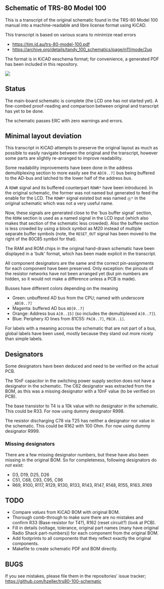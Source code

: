 Schematic of TRS-80 Model 100
-----------------------------

This is a transcript of the original schematic found in the TRS-80 Model 100
manual into a machine-readable and libre license format using KiCAD.

This transcript is based on various scans to minimize read errors

  * https://tim.id.au/trs-80-model-100.pdf
  * https://archive.org/details/tandy_100_schematics/page/n11/mode/2up

The format is in KiCAD eeschema format; for convenience, a generated PDF
has been included in this repository.

<a href="https://github.com/hzeller/trs80-100-schematic/raw/main/trs80-100.pdf">
<img src="https://github.com/hzeller/trs80-100-schematic/raw/main/img/thumbnail.png">
</a>

## Status
The main-board schematic is complete (the LCD one has not started yet).
A fine-combed proof-reading and comparison between original and transcript has
yet to be done.

The schematic passes ERC with zero warnings and errors.

## Minimal layout deviation
This transcript in KiCAD attempts to preserve the original layout as much
as possible to easily navigate between the original and the transcript, however
some parts are slightly re-arranged to improve readability.

Some readability improvements have been done in the address demultiplexing
section to more easily see the `AD[0..7]` bus being buffered to the AD-bus and
latched to the lower half of the address bus.

A `RDWR` signal and its buffered counterpart `RDWR*` have been introduced.
In the original schematic, the former was not named but generated to feed
the enable for the LCD. The `RDWR*` signal existed but was named `Ⓐ*` in
the original schematic which was not a very useful name.

Now, these signals are generated close to the 'bus buffer signal' section, the
`RDRW` section is used as a named signal in the LCD input (which also makes
that section of the schematic less crowded). Also the buffere section is
less crowded by using a block symbol as M20 instead of multiple separate
buffer symbols (note, the `RESET_OUT` signal has been moved to the right of
the 80C85 symbol for that).

The RAM and ROM chips in the original hand-drawn schematic have been displayed
in a 'bulk' format, which has been made explicit in the transcript.

All component designators are the same and the correct pin-assignments for
each component have been preserved.
Only exception: the pinouts of the resistor networks have not been arranged
yet (but pin numbers are hidden, so it would not make a difference unless a PCB
is made).

Busses have different colors depending on the meaning

  * Green: unbuffered AD bus from the CPU; named with underscore `_AD[0..7]`
  * Magenta: buffered AD bus `AD[0..7]`
  * Orange: Address bus `A[0..15]` (so includes the demultiplexed `A[0..7]`).
  * Blue: Periphery IO lines from 81C55: `PA[0..7]`, `PB[0..1]`.

For labels with a meaning accross the schematic that are not part of
a bus, global labels have been used, mostly because they stand out
more nicely than simple labels.

## Designators

Some designators have been deduced and need to be verified on the actual
PCB.

The 10nF capacitor in the switching power supply section does not have a
designator in the schematic. The C62 designator was extracted from the BOM,
as this was a missing designator with a 10nF value (to be verified on PCB).

The base transistor to T4 is a 10k value with no designator in the schematic.
This could be R33. For now using dummy designator R998.

The resistor discharging C78 via T25 has neither a designator nor value in
the schematic. This could be R162 with 100 Ohm. For now using dummy
designator R999.

### Missing designators

There are a few missing designator numbers, but these have also been missing
in the original BOM. So for completeness, following designators do *not* exist:

  * D3, D19, D25, D26
  * C51, C68, C93, C95, C96
  * R69, R100, R117, R129, R130, R133, R143, R147, R148, R155, R163..R169

## TODO

  * Compare *values* from KiCAD BOM with original BOM.
  * Thorough comb-through to make sure there are no mistakes and
    confirm R33 (Base-resistor for T4?), R162 (reset circuit?) (look at PCB).
  * Fill in details (voltage, tolerance, original part names (many have original
    Radio Shack part-numbers)) for each component from the original BOM.
  * Add footprints to all components that they reflect exactly the original
    components.
  * Makefile to create schematic PDF and BOM directly.

## BUGS

If you see mistakes, please file them in the repositories' issue tracker;
https://github.com/hzeller/trs80-100-schematic